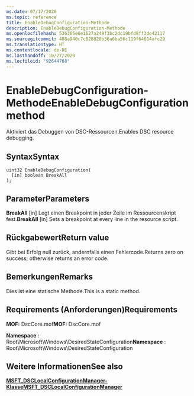 ```yaml
---
ms.date: 07/17/2020
ms.topic: reference
title: EnableDebugConfiguration-Methode
description: EnableDebugConfiguration-Methode
ms.openlocfilehash: 536366e6e1627a249f3bc2dc19bfd8ff3de42117
ms.sourcegitcommit: 488a940c7c828820b36a6ba56c119f64614afc29
ms.translationtype: HT
ms.contentlocale: de-DE
ms.lasthandoff: 10/27/2020
ms.locfileid: "92644768"
---
```

# <a name="enabledebugconfiguration-method"></a><span data-ttu-id="5f3c0-103">EnableDebugConfiguration-Methode</span><span class="sxs-lookup"><span data-stu-id="5f3c0-103">EnableDebugConfiguration method</span></span>

<span data-ttu-id="5f3c0-104">Aktiviert das Debuggen von DSC-Ressourcen.</span><span class="sxs-lookup"><span data-stu-id="5f3c0-104">Enables DSC resource debugging.</span></span>

## <a name="syntax"></a><span data-ttu-id="5f3c0-105">Syntax</span><span class="sxs-lookup"><span data-stu-id="5f3c0-105">Syntax</span></span>

```mof
uint32 EnableDebugConfiguration(
  [in] boolean BreakAll
);
```

## <a name="parameters"></a><span data-ttu-id="5f3c0-106">Parameter</span><span class="sxs-lookup"><span data-stu-id="5f3c0-106">Parameters</span></span>

<span data-ttu-id="5f3c0-107">**BreakAll** \[in\] Legt einen Breakpoint in jeder Zeile im Ressourcenskript fest.</span><span class="sxs-lookup"><span data-stu-id="5f3c0-107">**BreakAll** \[in\] Sets a breakpoint at every line in the resource script.</span></span>

## <a name="return-value"></a><span data-ttu-id="5f3c0-108">Rückgabewert</span><span class="sxs-lookup"><span data-stu-id="5f3c0-108">Return value</span></span>

<span data-ttu-id="5f3c0-109">Gibt bei Erfolg null zurück, andernfalls einen Fehlercode.</span><span class="sxs-lookup"><span data-stu-id="5f3c0-109">Returns zero on success; otherwise returns an error code.</span></span>

## <a name="remarks"></a><span data-ttu-id="5f3c0-110">Bemerkungen</span><span class="sxs-lookup"><span data-stu-id="5f3c0-110">Remarks</span></span>

<span data-ttu-id="5f3c0-111">Dies ist eine statische Methode.</span><span class="sxs-lookup"><span data-stu-id="5f3c0-111">This is a static method.</span></span>

## <a name="requirements"></a><span data-ttu-id="5f3c0-112">Requirements (Anforderungen)</span><span class="sxs-lookup"><span data-stu-id="5f3c0-112">Requirements</span></span>

<span data-ttu-id="5f3c0-113">**MOF:** DscCore.mof</span><span class="sxs-lookup"><span data-stu-id="5f3c0-113">**MOF:** DscCore.mof</span></span>

<span data-ttu-id="5f3c0-114">**Namespace** : Root\Microsoft\Windows\DesiredStateConfiguration</span><span class="sxs-lookup"><span data-stu-id="5f3c0-114">**Namespace** : Root\Microsoft\Windows\DesiredStateConfiguration</span></span>

## <a name="see-also"></a><span data-ttu-id="5f3c0-115">Weitere Informationen</span><span class="sxs-lookup"><span data-stu-id="5f3c0-115">See also</span></span>

[<span data-ttu-id="5f3c0-116">**MSFT_DSCLocalConfigurationManager-Klasse**</span><span class="sxs-lookup"><span data-stu-id="5f3c0-116">**MSFT_DSCLocalConfigurationManager**</span></span>](msft-dsclocalconfigurationmanager.md)

